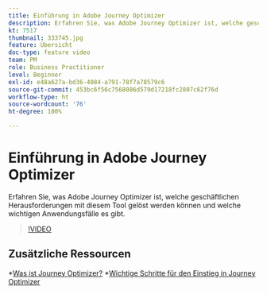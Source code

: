 ```yaml
---
title: Einführung in Adobe Journey Optimizer
description: Erfahren Sie, was Adobe Journey Optimizer ist, welche geschäftlichen Herausforderungen mit diesem Tool gelöst werden können und welche wichtigen Anwendungsfälle es gibt.
kt: 7517
thumbnail: 333745.jpg
feature: Übersicht
doc-type: feature video
team: PM
role: Business Practitioner
level: Beginner
exl-id: e48a627a-bd36-4084-a791-78f7a78579c6
source-git-commit: 453bc6f56c7568086d579d17218fc2807c62f76d
workflow-type: ht
source-wordcount: '76'
ht-degree: 100%

---
```


# Einführung in Adobe Journey Optimizer

Erfahren Sie, was Adobe Journey Optimizer ist, welche geschäftlichen Herausforderungen mit diesem Tool gelöst werden können und welche wichtigen Anwendungsfälle es gibt.

>[!VIDEO](https://video.tv.adobe.com/v/333745?quality=12)

## Zusätzliche Ressourcen

*[Was ist Journey Optimizer?](https://experienceleague.adobe.com/docs/journey-optimizer/using/get-started/get-started.html?lang=de)
*[Wichtige Schritte für den Einstieg in Journey Optimizer](https://experienceleague.adobe.com/docs/journey-optimizer/using/get-started/quick-start.html?lang=de)
